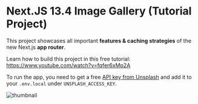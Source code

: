 # Next.JS 13.4 Image Gallery (Tutorial Project)

This project showcases all important **features & caching strategies** of the new Next.js **app router**. 

Learn how to build this project in this free tutorial: https://www.youtube.com/watch?v=fqfer6xMp2A

To run the app, you need to get a free [API key from Unsplash](https://unsplash.com/developers) and add it to your `.env.local` under `UNSPLASH_ACCESS_KEY`. 

![thumbnail](https://github.com/codinginflow/nextjs-13.4-image-gallery/assets/52977034/d7e21acc-3514-4249-af4a-10b2b797b7bb)
